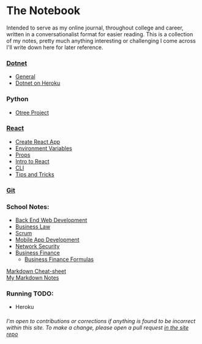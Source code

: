 # The Notebook
Intended to serve as my online journal, throughout college and career, written in a conversationalist format for easier reading. This is a collection of my notes, pretty much anything interesting or challenging I come across I'll write down here for later reference.  


### [Dotnet](DotNet\dotnet.md)
- [General](DotNet/dotnetAndVSCode.md)
- [Dotnet on Heroku](DotNet/DotNetOnHeroku.md)  

### Python
- [Otree Project](Python\Otree-Project.md)  

### [React](React/React.md)  
- [Create React App](React/Create-react-app.md)
- [Environment Variables](React/env-variables.md)
- [Props](React/props.md)
- [Intro to React](React/React-Intro.md)
- [CLI](React/React-Native-CLI.md)
- [Tips and Tricks](React/Tips-N-Tricks.md) 

### [Git](Git.md)

### School Notes: 
- [Back End Web Development](School/Back-end%20Web%20Dev/BackEndWebDev.md)
- [Business Law](School/Business-Law/BusinessLawNotes.md)
- [Scrum](School/CIDM%204390/Scrum.md)
- [Mobile App Development](School/mobile-app-dev/CIDM-4385-MobileAppDev.md)
- [Network Security](School/Net-Sec/Net-Sec.md)
- [Business Finance](School/Business%20Finance/Finance%20Notes.md)
    - [Business Finance Formulas](School/Business%20Finance/Finance-Formulas.md)


[Markdown Cheat-sheet](https://github.com/adam-p/markdown-here/wiki/Markdown-Cheatsheet)  
[My Markdown Notes](Markdown.md)

###  Running TODO: 
* Heroku

###### I'm open to contributions or corrections if anything is found to be incorrect within this site. To make a change, please open a pull request [in the site repo](https://github.com/wchesley/The-Notebook)